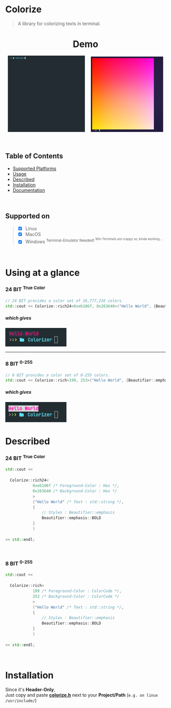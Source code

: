 # Colorize
> A library for colorizing texts in terminal.

<h1 align="center">Demo</h1>
<p align="center" width=100%">
  <img width="48%" src="assets/colorize-demo.gif" alt="Demo GIF">
  &nbsp; &nbsp;
  <img width="45%" src="assets/gradient-demo.png" alt="Demo Gradiant">
</p>

<br>

## Table of Contents

- [Supported Platforms](#supported-on)
- [Usage](#using-at-a-glance)
- [Described](#described)
- [Installation](#installation)
- [Documentation](/docs/documentation.md)

<br>

## Supported on

> - [x] Linux
> - [x] MacOS
> - [x] Windows  <sup>Terminal-Emulator Needed! <sup> Win-Terminals are crappy so, kinda working...</sup></sup>

<br>

# Using at a glance

### 24 BIT <sup>True Color</sup>
```C++
// 24 BIT provides a color set of 16,777,216 colors.
std::cout << Colorize::rich24<0xeb106f, 0x263640>("Hello World", {Beautifier::emphasis::BOLD}) << std::endl;
```
##### which gives
<img width="38%" src="assets/example-001.png" alt="Example">

***

### 8 BIT <sup>0-255</sup>
```C++
// 8 BIT provides a color set of 0-255 colors.
std::cout << Colorize::rich<199, 253>("Hello World", {Beautifier::emphasis::BOLD}) << std::endl;
```
##### which gives
<img width="38%" src="assets/example-002.png" alt="Example">

<br>

# Described

### 24 BIT <sup>True Color</sup>
```CPP
std::cout <<

  Colorize::rich24<
            0xeb106f /* Foreground-Color : Hex */,
            0x263640 /* Background-Color : Hex */
            >
            ("Hello World" /* Text : std::string */,
            {
                // Styles : Beautifier::emphasis
                Beautifier::emphasis::BOLD
            }
            )

<< std::endl;
```

<br>

### 8 BIT <sup>0-255</sup>
```CPP
std::cout <<

  Colorize::rich<
            199 /* Foreground-Color : ColorCode */,
            253 /* Background-Color : ColorCode */
            >
            ("Hello World" /* Text : std::string */,
            {
                // Styles : Beautifier::emphasis
                Beautifier::emphasis::BOLD
            }
            )

<< std::endl;
```

<br>

# Installation
Since it's **Header-Only**,
<br>
Just copy and paste [**colorize.h**](/src/colorize.hpp) next to your **Project/Path** (`e.g. on linux /usr/include/`)
